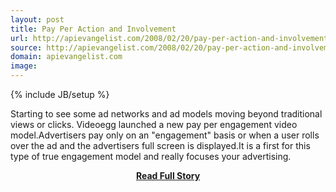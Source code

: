 ```yaml
---
layout: post
title: Pay Per Action and Involvement
url: http://apievangelist.com/2008/02/20/pay-per-action-and-involvement/
source: http://apievangelist.com/2008/02/20/pay-per-action-and-involvement/
domain: apievangelist.com
image: 
---
```

{% include JB/setup %}<p>Starting to see some ad networks and ad models moving beyond traditional views or clicks.  Videoegg launched a new pay per engagement video model.Advertisers pay only on an "engagement" basis or when a user rolls over the ad and the advertisers full screen is displayed.It is a first for this type of true engagement model and really focuses your advertising.</p>
<center><p><a href="http://apievangelist.com/2008/02/20/pay-per-action-and-involvement/" style='padding:25px; font-sze:18px; font-weight: bold;'>Read Full Story</a></p></center>

